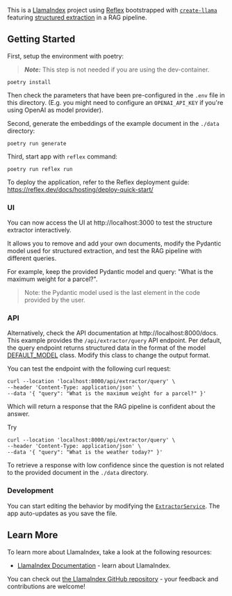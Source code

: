 This is a [LlamaIndex](https://www.llamaindex.ai/) project using [Reflex](https://reflex.dev/) bootstrapped with [`create-llama`](https://github.com/run-llama/LlamaIndexTS/tree/main/packages/create-llama) featuring [structured extraction](https://docs.llamaindex.ai/en/stable/examples/structured_outputs/structured_outputs/?h=structured+output) in a RAG pipeline.

## Getting Started

First, setup the environment with poetry:

> **_Note:_** This step is not needed if you are using the dev-container.

```shell
poetry install
```

Then check the parameters that have been pre-configured in the `.env` file in this directory. (E.g. you might need to configure an `OPENAI_API_KEY` if you're using OpenAI as model provider).

Second, generate the embeddings of the example document in the `./data` directory:

```shell
poetry run generate
```

Third, start app with `reflex` command:

```shell
poetry run reflex run
```

To deploy the application, refer to the Reflex deployment guide: https://reflex.dev/docs/hosting/deploy-quick-start/

### UI

You can now access the UI at http://localhost:3000 to test the structure extractor interactively.

It allows you to remove and add your own documents, modify the Pydantic model used for structured extraction, and test the RAG pipeline with different queries.

For example, keep the provided Pydantic model and query: "What is the maximum weight for a parcel?".

> Note: the Pydantic model used is the last element in the code provided by the user.

### API

Alternatively, check the API documentation at http://localhost:8000/docs. This example provides the `/api/extractor/query` API endpoint.
Per default, the query endpoint returns structured data in the format of the model [DEFAULT_MODEL](./app/services/model.py) class. Modify this class to change the output format.

You can test the endpoint with the following curl request:

```shell
curl --location 'localhost:8000/api/extractor/query' \
--header 'Content-Type: application/json' \
--data '{ "query": "What is the maximum weight for a parcel?" }'
```

Which will return a response that the RAG pipeline is confident about the answer.

Try

```shell
curl --location 'localhost:8000/api/extractor/query' \
--header 'Content-Type: application/json' \
--data '{ "query": "What is the weather today?" }'
```

To retrieve a response with low confidence since the question is not related to the provided document in the `./data` directory.

### Development

You can start editing the behavior by modifying the [`ExtractorService`](./app/services/extractor.py). The app auto-updates as you save the file.

## Learn More

To learn more about LlamaIndex, take a look at the following resources:

- [LlamaIndex Documentation](https://docs.llamaindex.ai) - learn about LlamaIndex.

You can check out [the LlamaIndex GitHub repository](https://github.com/run-llama/llama_index) - your feedback and contributions are welcome!
